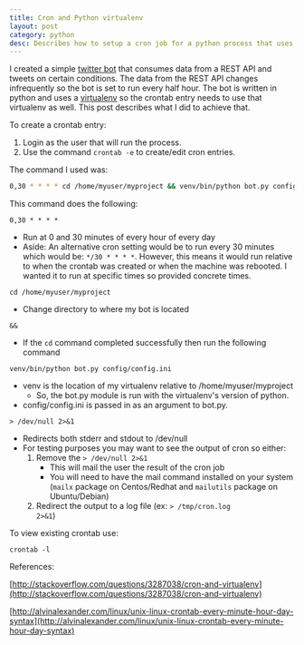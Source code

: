 ```yaml
---
title: Cron and Python virtualenv
layout: post
category: python
desc: Describes how to setup a cron job for a python process that uses virtualenv
---
```


I created a simple [twitter bot](https://twitter.com/bcdevexbot) that consumes data from a REST API and tweets on certain conditions.  The data from the REST API changes infrequently so the bot is set to run every half hour.  The bot is written in python and uses a [virtualenv](https://virtualenv.pypa.io/en/latest/) so the crontab entry needs to use that virtualenv as well.  This post describes what I did to achieve that.

To create a crontab entry:

1. Login as the user that will run the process.  
1. Use the command <code>crontab -e</code> to create/edit cron entries.

The command I used was:

```bash
0,30 * * * * cd /home/myuser/myproject && venv/bin/python bot.py config/config.ini > /dev/null 2>&1
```

This command does the following:

<code>0,30 * * * *</code>

* Run at 0 and 30 minutes of every hour of every day
* Aside: An alternative cron setting would be to run every 30 minutes which would be: <code>*/30 * * * *</code>.  However, this means it would run relative to when the crontab was created or when the machine was rebooted.  I wanted it to run at specific times so provided concrete times.

<code>cd /home/myuser/myproject</code>

* Change directory to where my bot is located

<code>&&</code>

* If the <code>cd</code> command completed successfully then run the following command

<code>venv/bin/python bot.py config/config.ini</code>

* venv is the location of my virtualenv relative to /home/myuser/myproject
	* So, the bot.py module is run with the virtualenv's version of python.
* config/config.ini is passed in as an argument to bot.py.

<code>> /dev/null 2>&1</code>

* Redirects both stderr and stdout to /dev/null
* For testing purposes you may want to see the output of cron so either:
	1. Remove the <code>> /dev/null 2>&1</code>
		* This will mail the user the result of the cron job
		* You will need to have the mail command installed on your system (<code>mailx</code> package on Centos/Redhat and <code>mailutils</code> package on Ubuntu/Debian)
	1. Redirect the output to a log file (ex: <code>> /tmp/cron.log 2>&1</code>)

To view existing crontab use:

<code>crontab -l</code>


References:

[http://stackoverflow.com/questions/3287038/cron-and-virtualenv](http://stackoverflow.com/questions/3287038/cron-and-virtualenv)

[http://alvinalexander.com/linux/unix-linux-crontab-every-minute-hour-day-syntax](http://alvinalexander.com/linux/unix-linux-crontab-every-minute-hour-day-syntax)

